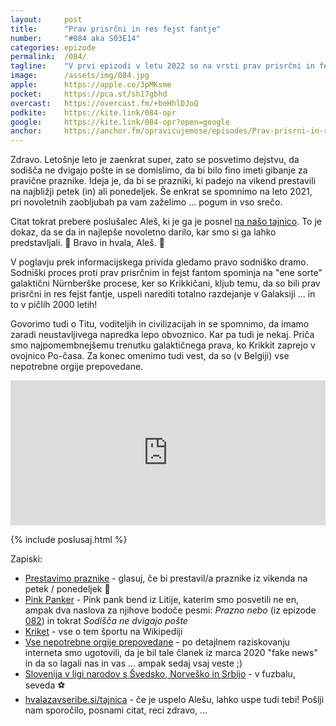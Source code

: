 ```yaml
---
layout: 	post
title:  	"Prav prisrčni in res fejst fantje"
number: 	"#084 aka S03E14"
categories:	epizode
permalink:	/084/
tagline: 	"V prvi epizodi v letu 2022 so na vrsti prav prisrčni in fejst fantje. Mi bi pa prestavljali praznike. Citat prebere poslušalec Aleš."
image:		/assets/img/084.jpg
apple:		https://apple.co/3pMKsme
pocket:		https://pca.st/sh17gbhd
overcast:	https://overcast.fm/+beHhlDJoQ
podkite:	https://kite.link/084-opr
google:		https://kite.link/084-opr?open=google
anchor:		https://anchor.fm/opravicujemose/episodes/Prav-prisrni-in-res-fejst-fantje-e1ceb9c
---
```


Zdravo. Letošnje leto je zaenkrat super, zato se posvetimo dejstvu, da sodišča ne dvigajo pošte in se domislimo, da bi bilo fino imeti gibanje za pravične praznike. Ideja je, da bi se prazniki, ki padejo na vikend prestavili na najbližji petek (in) ali ponedeljek. Še enkrat se spomnimo na leto 2021, pri novoletnih zaobljubah pa vam zaželimo ... pogum in vso srečo. 

Citat tokrat prebere poslušalec Aleš, ki je ga je posnel [na našo tajnico](https://hvalazavseribe.si/tajnica). To je dokaz, da se da in najlepše novoletno darilo, kar smo si ga lahko predstavljali. 🎁 Bravo in hvala, Aleš. 🙏 

V poglavju prek informacijskega privida gledamo pravo sodniško dramo. Sodniški proces proti prav prisrčnim in fejst fantom spominja na "ene sorte" galaktični Nürnberške procese, ker so Krikkičani, kljub temu, da so bili prav prisrčni in res fejst fantje, uspeli narediti totalno razdejanje v Galaksiji ... in to v pičlih 2000 letih! 

Govorimo tudi o Titu, voditeljih in civilizacijah in se spomnimo, da imamo zaradi neustavljivega napredka lepo obvoznico. Kar pa tudi je nekaj. Priča smo najpomembnejšemu trenutku galaktičnega prava, ko Krikkit zaprejo v ovojnico Po-časa. Za konec omenimo tudi vest, da so (v Belgiji) vse nepotrebne orgije prepovedane. 

<iframe src="https://open.spotify.com/embed/episode/0NSF6qyla8KIkxvXVt9VL8?utm_source=generator" width="100%" height="232" frameBorder="0" allowfullscreen="" allow="autoplay; clipboard-write; encrypted-media; fullscreen; picture-in-picture"></iframe>

{% include poslusaj.html %}

Zapiski:
- [Prestavimo praznike](https://twitter.com/opravicujemose/status/1477905735430328324) - glasuj, če bi prestavil/a praznike iz vikenda na petek / ponedeljek 🎉
- [Pink Panker](http://www.pinkpanker.si/) - Pink pank bend iz Litije, katerim smo posvetili ne en, ampak dva naslova za njihove bodoče pesmi: _Prazno nebo_ (iz epizode [082](https://opravicujemo.se/082/)) in tokrat _Sodišča ne dvigajo pošte_
- [Kriket](https://en.wikipedia.org/wiki/Cricket) - vse o tem športu na Wikipediji
- [Vse nepotrebne orgije prepovedane](https://www.latestly.com/social-viral/fact-check/fact-check-group-sex-banned-by-belgium-to-tackle-coronavirus-outbreak-know-truth-behind-viral-article-1633639.html) - po detajlnem raziskovanju interneta smo ugotovili, da je bil tale članek iz marca 2020 "fake news" in da so lagali nas in vas ... ampak sedaj vsaj veste ;) 
- [Slovenija v ligi narodov s Švedsko, Norveško in Srbijo](https://www.sta.si/2979472/slovenija-v-ligi-narodov-s-svedsko-norvesko-in-srbijo) - v fuzbalu, seveda ⚽️
- [hvalazavseribe.si/tajnica](https://hvalazavseribe.si/tajnica) - če je uspelo Alešu, lahko uspe tudi tebi! Pošlji nam sporočilo, posnami citat, reci zdravo, ...